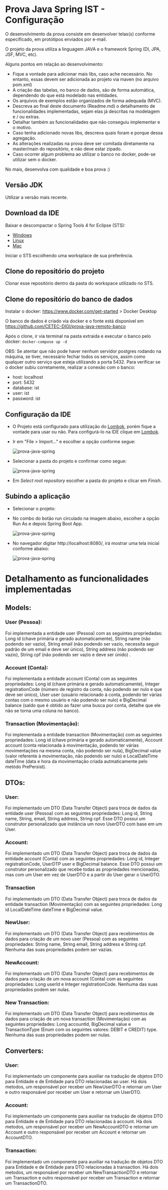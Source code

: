 # Prova Java Spring IST - Configuração

O desenvolvimento da prova consiste em desenvolver telas(s) conforme especificado, em protótipos enviados por e-mail.

O projeto da prova utiliza a linguagem JAVA e o framework Spring (DI, JPA, JSF, MVC, etc).

Alguns pontos em relação ao desenvolvimento:
- Fique a vontade para adicionar mais libs, caso ache necessário. No entanto, essas devem ser adicionada ao projeto via maven (no arquivo pom.xml)
- A criação das tabelas, no banco de dados, são de forma automática, dependendo do que está modelado nas entidades.
- Os arquivos de exemplos estão organizados de forma adequada (MVC).
- Descreva ao final deste documento (Readme.md) o detalhamento de funcionalidades implementadas, sejam elas já descritas na modelagem e / ou extras.
- Detalhar também as funcionalidades que não conseguiu implementar e o motivo.
- Caso tenha adicionado novas libs, descreva quais foram e porque dessa agregação.
- As alterações realizadas na prova deve ser comitada diretamente na master/main do repositório, e não deve estar zipado.
- Caso ocorrer algum problema ao utilizar o banco no docker, pode-se utilizar sem o docker.

No mais, desenvolva com qualidade e boa prova :)
## Versão JDK

Utilizar a versão mais recente.

## Download da IDE

Baixar e descompactar o Spring Tools 4 for Eclipse (STS):

- [Windows][sts-windows]
- [Linux][sts-linux]
- [Mac][sts-mac]

Iniciar o STS escolhendo uma worksplace de sua preferência.

## Clone do repositório do projeto

Clonar esse repositório dentro da pasta do workspace utilizado no STS.

## Clone do repositório do banco de dados

Instalar o docker: https://www.docker.com/get-started > Docker Desktop

O banco de dados é criado via docker e o fonte está disponível em https://github.com/CETEC-DIGI/prova-java-remoto-banco

Após o clone, ir via terminal na pasta extraida e executar o banco pelo docker: `docker-compose up -d`

OBS: Se atentar que não pode haver nenhum servidor postgres rodando na máquina, se tiver, necessário fechar todos os serviços, assim como
qualquer outro serviço que esteja utilizando a porta 5432. Para verificar se o docker subiu corretamente, realizar a conexão com o banco:
- host: localhost
- port: 5432
- database: ist
- user: ist
- password: ist

## Configuração da IDE

- O Projeto está configurado para utilização do [Lombok][lombok], porém fique a vontade para usar ou não. Para configurá-lo na IDE clique em [Lombok][lombok].

- Ir em "File > Import..." e escolher a opção conforme segue:

  ![prova-java-spring](api/src/main/resources/static/img/import_project.png)

- Selecionar a pasta do projeto e confirmar como segue:

  ![prova-java-spring](api/src/main/resources/static/img/import_project_confirmation.png)

- Em *Select root repository* escolher a pasta do projeto e clicar em *Finish*.

## Subindo a aplicação

- Selecionar o projeto:
- No combo do botão run circulado na imagem abaixo, escolher a opção Run As e depois Spring Boot App.

  ![prova-java-spring](api/src/main/resources/static/img/start_project.png)


- No navegador digitar http://localhost:8080/, irá mostrar uma tela inicial conforme abaixo:

  ![prova-java-spring](api/src/main/resources/static/img/page_user.png)

[sts-windows]: https://download.springsource.com/release/STS4/4.11.0.RELEASE/dist/e4.20/spring-tool-suite-4-4.11.0.RELEASE-e4.20.0-win32.win32.x86_64.self-extracting.jar

[sts-linux]: https://download.springsource.com/release/STS4/4.11.0.RELEASE/dist/e4.20/spring-tool-suite-4-4.11.0.RELEASE-e4.20.0-linux.gtk.x86_64.tar.gz

[sts-mac]: https://download.springsource.com/release/STS4/4.11.0.RELEASE/dist/e4.20/spring-tool-suite-4-4.11.0.RELEASE-e4.20.0-macosx.cocoa.x86_64.dmg

[lombok]: https://projectlombok.org/setup/eclipse

# Detalhamento as funcionalidades implementadas

## Models:

### User (Pessoa):

Foi implementada a entidade user (Pessoa) com as seguintes propriedadas: Long id (chave primária e gerado automaticamente), String name (não podendo ser vazio), String email (não podendo ser vazio, necessita seguir padrão de um email e deve ser único), String address (não podendo ser vazio), String cpf (não podendo ser vazio e deve ser únido) .

### Account (Conta):

Foi implementada a entidade account (Conta) com as seguintes propriedades: Long id (chave primária e gerado automaticamente), Integer registrationCode (número de registro da conta, não podendo ser nulo e que deve ser único), User user (usuário relacionado à conta, podendo ter várias contas com o mesmo usuário e não podendo ser nulo) e BigDecimal balance (saldo que é obtido ao fazer uma busca por conta, detalhe que ele não se torna uma coluna no banco).

### Transaction (Movimentação):

Foi implementada a entidade transaction (Movimentação) com as seguintes propriedades: Long id (chave primária e gerado automaticamente), Account account (conta relacionada à movimentação, podendo ter várias movimentações na mesma conta, não podendo ser nula), BigDecimal value (valor referente à movimentação, não podendo ser nulo) e LocalDateTime dateTime (data e hora da movimentação criada autmaticamente pelo metódo PrePersist).

## DTOs: 

### User:

Foi implementado um DTO (Data Transfer Object) para troca de dados da entidade user (Pessoa) com as seguintes propriedades: Long id, String name, String, email, String address, String cpf. Esse DTO possui um construtor personalizado que instância um novo UserDTO com base em um User.

### Account:

Foi implementado um DTO (Data Transfer Object) para troca de dados da entidade account (Conta) com as seguintes propriedades: Long id, Integer registrationCode, UserDTP user e BigDecimal balance. Esse DTO possui um construtor personalizado que recebe todas as propriedades mencionadas, mas com um User em vez de UserDTO e a partir do User gerar o UserDTO.

### Transaction

Foi implementado um DTO (Data Transfer Object) para troca de dados da entidade transaction (Movimentação) com as seguintes propriedades: Long id LocalDateTime dateTime e BigDecimal value.

### NewUser:

Foi implementado um DTO (Data Transfer Object) para recebimentos de dados para criação de um novo user (Pessoa) com as seguintes propriedades: String name, String email, String address e String cpf. Nenhuma das suas propriedades podem ser vazias.

### NewAccount:

Foi implementado um DTO (Data Transfer Object) para recebimentos de dados para criação de um nova account (Conta) com as seguintes propriedades: Long userId e Integer registrationCode. Nenhuma das suas propriedados podem ser nulas.

### New Transaction:

Foi implementado um DTO (Data Transfer Object) para recebimentos de dados para criação de um nova transaction (Movimentação) com as seguintes propriedades: Long accountId, BigDecimal value e TransactionType (Enum com os seguintes valores: DEBIT e CREDIT) type. Nenhuma das suas propriedades podem ser nulas.

## Converters:

### User: 

Foi implementado um componente para auxiliar na tradução de objetos DTO para Entidade e de Entidade para DTO relacionadas ao user. Há dois metodos, um responsável por receber um NewUserDTO e retornar um User e outro responsável por receber um User e retornar um UserDTO.

### Account: 

Foi implementado um componente para auxiliar na tradução de objetos DTO para Entidade e de Entidade para DTO relacionadas à account. Há dois metodos, um responsável por receber um NewAccountDTO e retornar um Account e outro responsável por receber um Account e retornar um AccountDTO.

### Transaction: 

Foi implementado um componente para auxiliar na tradução de objetos DTO para Entidade e de Entidade para DTO relacionadas à transaction. Há dois metodos, um responsável por receber um NewTransactionDTO e retornar um Transaction e outro responsável por receber um Transaction e retornar um TransactionDTO.
